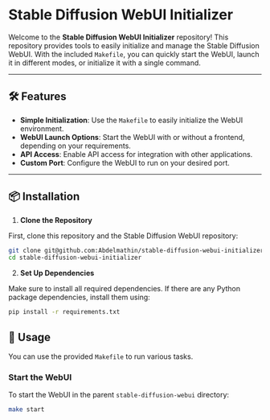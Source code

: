 # Stable Diffusion WebUI Initializer

Welcome to the **Stable Diffusion WebUI Initializer** repository! This repository provides tools to easily initialize and manage the Stable Diffusion WebUI. With the included `Makefile`, you can quickly start the WebUI, launch it in different modes, or initialize it with a single command.

---

## 🛠 **Features**

- **Simple Initialization**: Use the `Makefile` to easily initialize the WebUI environment.
- **WebUI Launch Options**: Start the WebUI with or without a frontend, depending on your requirements.
- **API Access**: Enable API access for integration with other applications.
- **Custom Port**: Configure the WebUI to run on your desired port.

---

## 📦 **Installation**

1. **Clone the Repository**

First, clone this repository and the Stable Diffusion WebUI repository:

```bash
git clone git@github.com:Abdelmathin/stable-diffusion-webui-initializer.git
cd stable-diffusion-webui-initializer
```

2. **Set Up Dependencies**

Make sure to install all required dependencies. If there are any Python package dependencies, install them using:

```bash
pip install -r requirements.txt
```

## 🚀 Usage

You can use the provided `Makefile` to run various tasks.

### Start the WebUI

To start the WebUI in the parent `stable-diffusion-webui` directory:

```bash
make start
```


